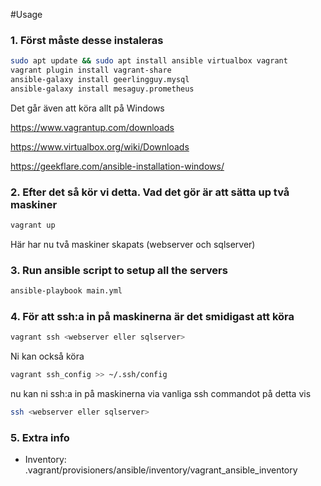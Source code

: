 #Usage


### 1. Först måste desse instaleras 
```sh 
sudo apt update && sudo apt install ansible virtualbox vagrant
vagrant plugin install vagrant-share
ansible-galaxy install geerlingguy.mysql
ansible-galaxy install mesaguy.prometheus
```
Det går även att köra allt på Windows

https://www.vagrantup.com/downloads

https://www.virtualbox.org/wiki/Downloads

https://geekflare.com/ansible-installation-windows/


### 2. Efter det så kör vi detta. Vad det gör är att sätta up två maskiner
```sh
vagrant up
```
Här har nu två maskiner skapats (webserver och sqlserver)


### 3. Run ansible script to setup all the servers
```sh
ansible-playbook main.yml
```


### 4. För att ssh:a in på maskinerna är det smidigast att köra
```sh
vagrant ssh <webserver eller sqlserver>
```
Ni kan också köra 
```sh
vagrant ssh_config >> ~/.ssh/config
```
nu kan ni ssh:a in på maskinerna via vanliga ssh commandot på detta vis
```sh
ssh <webserver eller sqlserver>
```


### 5. Extra info
* Inventory: .vagrant/provisioners/ansible/inventory/vagrant_ansible_inventory